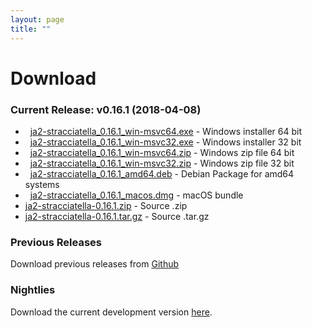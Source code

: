 ```yaml
---
layout: page
title: ""
---
```


# Download

### Current Release: v0.16.1 (2018-04-08)

- <span class="fa fa-lg fa-windows"></span>&nbsp; [ja2-stracciatella_0.16.1_win-msvc64.exe](https://github.com/ja2-stracciatella/ja2-stracciatella/releases/download/v0.16.1/ja2-stracciatella_0.16.1_win-msvc64.exe) - Windows installer 64 bit
- <span class="fa fa-lg fa-windows"></span>&nbsp; [ja2-stracciatella_0.16.1_win-msvc32.exe](https://github.com/ja2-stracciatella/ja2-stracciatella/releases/download/v0.16.1/ja2-stracciatella_0.16.1_win-msvc32.exe) - Windows installer 32 bit
- <span class="fa fa-lg fa-windows"></span>&nbsp; [ja2-stracciatella_0.16.1_win-msvc64.zip](https://github.com/ja2-stracciatella/ja2-stracciatella/releases/download/v0.16.1/ja2-stracciatella_0.16.1_win-msvc64.zip) - Windows zip file 64 bit
- <span class="fa fa-lg fa-windows"></span>&nbsp; [ja2-stracciatella_0.16.1_win-msvc32.zip](https://github.com/ja2-stracciatella/ja2-stracciatella/releases/download/v0.16.1/ja2-stracciatella_0.16.1_win-msvc32.zip) - Windows zip file 32 bit
- <span class="fa fa-lg fa-linux"></span>&nbsp; [ja2-stracciatella_0.16.1_amd64.deb](https://github.com/ja2-stracciatella/ja2-stracciatella/releases/download/v0.16.1/ja2-stracciatella_0.16.1_amd64.deb) - Debian Package for amd64 systems
- <span class="fa fa-lg fa-apple"></span>&nbsp; [ja2-stracciatella_0.16.1_macos.dmg](https://github.com/ja2-stracciatella/ja2-stracciatella/releases/download/v0.16.1/ja2-stracciatella_0.16.1_macos.dmg) - macOS bundle
- [ja2-stracciatella-0.16.1.zip](https://github.com/ja2-stracciatella/ja2-stracciatella/archive/v0.16.1.zip) - Source .zip
- [ja2-stracciatella-0.16.1.tar.gz](https://github.com/ja2-stracciatella/ja2-stracciatella/archive/v0.16.1.tar.gz) - Source .tar.gz

### Previous Releases

Download previous releases from [Github](https://github.com/ja2-stracciatella/ja2-stracciatella/releases)

### Nightlies

Download the current development version [here](https://storage.googleapis.com/ja2-builds/index.html#nightlies/).

